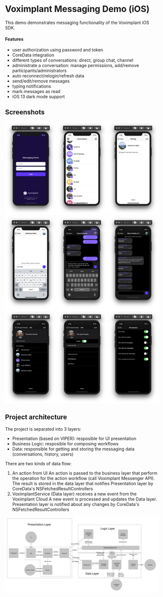 # Voximplant Messaging Demo (iOS)

This demo demonstrates messaging functionality of the Voximplant iOS SDK.

#### Features
- user authorization using password and token
- CoreData integration
- different types of conversations: direct, group chat, channel
- administrate a conversation: manage permissions, add/remove participants/administrators
- auto reconnect/relogin/refresh data
- send/edit/remove messages
- typing notifications
- mark messages as read
- iOS 13 dark mode support

## Screenshots

![conversations](Screenshots/chats.png)
![inConversation](Screenshots/inChat.png)
![conversationSettings](Screenshots/chatSettings.png)

## Project architecture

The project is separated into 3 layers:
- Presentation (based on VIPER): resposible for UI presentation
- Business Logic: resposible for composing workflows
- Data: responsible for getting and storing the messaging data (conversations, history, users)

There are two kinds of data flow:
1. An action from UI
An action is passed to the business layer that perform the operation for the action workflow (call Voximplant Messenger API). The result is stored in the data layer that notifies Presentation layer by CoreData's NSFetchedResultControllers
2. VoximplantService (Data layer) receives a new event from the Voximplant Cloud
A new event is processed and updates the Data layer. Presentation layer is notified about any changes by CoreData's NSFetchedResultControllers

![projectArchitecture](Screenshots/architecture.png)
